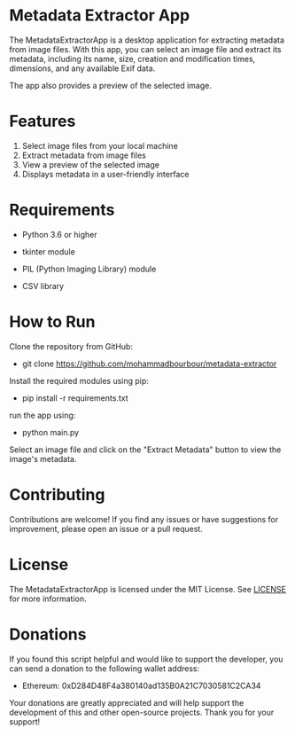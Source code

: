 # Metadata Extractor App

The MetadataExtractorApp is a desktop application for extracting metadata from image files. 
With this app, you can select an image file and extract its metadata, including its name, size, creation and modification times, dimensions, and any available Exif data. 

The app also provides a preview of the selected image.

# Features

1. Select image files from your local machine
2. Extract metadata from image files
3. View a preview of the selected image
4. Displays metadata in a user-friendly interface

# Requirements

- Python 3.6 or higher

- tkinter module

- PIL (Python Imaging Library) module

- CSV library

# How to Run

Clone the repository from GitHub:

- git clone https://github.com/mohammadbourbour/metadata-extractor

Install the required modules using pip:

- pip install -r requirements.txt

run the app using: 

- python main.py

Select an image file and click on the "Extract Metadata" button to view the image's metadata.

# Contributing

Contributions are welcome! If you find any issues or have suggestions for improvement, please open an issue or a pull request.

# License

The MetadataExtractorApp is licensed under the MIT License. See [LICENSE](LICENSE) for more information.

# Donations

If you found this script helpful and would like to support the developer, you can send a donation to the following wallet address:

- Ethereum: 0xD284D48F4a380140ad135B0A21C7030581C2CA34

Your donations are greatly appreciated and will help support the development of this and other open-source projects. Thank you for your support!


